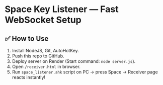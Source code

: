 # Space Key Listener — Fast WebSocket Setup

## ✅ How to Use

1. Install NodeJS, Git, AutoHotKey.
2. Push this repo to GitHub.
3. Deploy server on Render (Start command: `node server.js`).
4. Open `/receiver.html` in browser.
5. Run `space_listener.ahk` script on PC → press Space → Receiver page reacts instantly!
